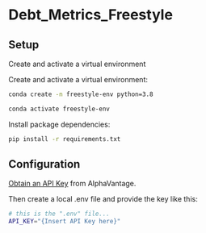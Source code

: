 # Debt_Metrics_Freestyle


## Setup

Create and activate a virtual environment

Create and activate a virtual environment:

```sh
conda create -n freestyle-env python=3.8

conda activate freestyle-env
```

Install package dependencies:
```sh
pip install -r requirements.txt
```

## Configuration


[Obtain an API Key](https://www.alphavantage.co/support/#api-key) from AlphaVantage.

Then create a local .env file and provide the key like this:
```sh
# this is the ".env" file...
API_KEY="{Insert API Key here}"
```


